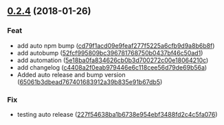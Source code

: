 <a name="0.2.4"></a>

## [0.2.4](https://github.com/AlejandroHerr/i2c-bus-promised/compare/v0.2.3...v0.2.4) (2018-01-26)

### Feat

- add auto npm bump ([cd79f1acd09e9feaf277f5225a6cfb9d9a8b6b8f](https://github.com/AlejandroHerr/i2c-bus-promised/commit/cd79f1acd09e9feaf277f5225a6cfb9d9a8b6b8f))
- add autobump ([52fcf995809bc396781768750b0437bf46c50ad1](https://github.com/AlejandroHerr/i2c-bus-promised/commit/52fcf995809bc396781768750b0437bf46c50ad1))
- add automation ([5e18ba0fa834626cb0b3d700272c00e18064210c](https://github.com/AlejandroHerr/i2c-bus-promised/commit/5e18ba0fa834626cb0b3d700272c00e18064210c))
- add changelog ([c4408a2f0eab979446e6c118cee56d79de69b56a](https://github.com/AlejandroHerr/i2c-bus-promised/commit/c4408a2f0eab979446e6c118cee56d79de69b56a))
- Added auto release and bump version ([65061b3dbead767401683912a39b835e91b67db5](https://github.com/AlejandroHerr/i2c-bus-promised/commit/65061b3dbead767401683912a39b835e91b67db5))

### Fix

- testing auto release ([227f54638ba1b6738e954ebf3488fd2c4c5fa076](https://github.com/AlejandroHerr/i2c-bus-promised/commit/227f54638ba1b6738e954ebf3488fd2c4c5fa076))
